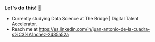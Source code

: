 ### Let's do this! 🤘
- Currently studying Data Science at The Bridge | Digital Talent Accelerator.
- Reach me at https://es.linkedin.com/in/juan-antonio-de-la-cuadra-s%C3%A1nchez-2435a52a
<!--
**juandelacuadra/juandelacuadra** is a ✨ _special_ ✨ repository because its `README.md` (this file) appears on your GitHub profile.

Here are some ideas to get you started:

- 🔭 I’m currently working on ...
- 🌱 I’m currently learning ...
- 👯 I’m looking to collaborate on ...
- 🤔 I’m looking for help with ...
- 💬 Ask me about ...
- 📫 How to reach me: ...
- 😄 Pronouns: ...
- ⚡ Fun fact: ...
-->
